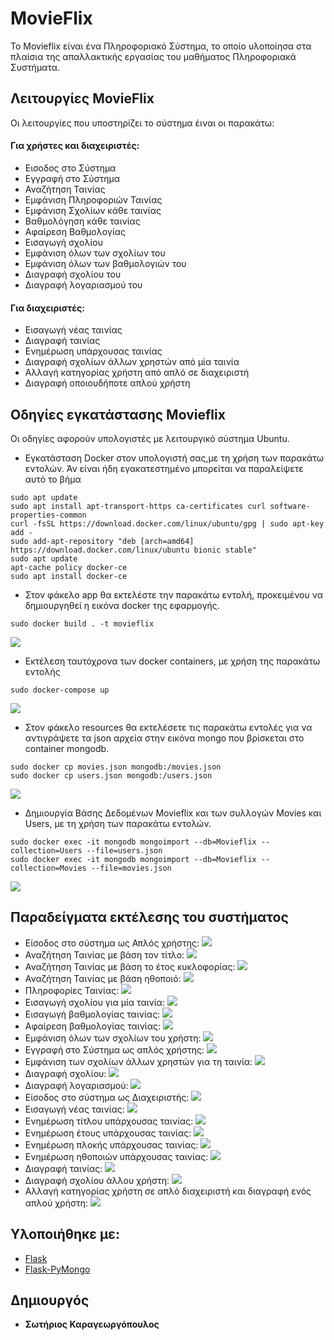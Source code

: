 # MovieFlix
Το Movieflix είναι ένα Πληροφοριακό Σύστημα, το οποίο υλοποίησα στα πλαίσια της απαλλακτικής εργασίας του μαθήματος
Πληροφοριακά Συστήματα. 
## Λειτουργίες MovieFlix
Οι λειτουργίες που υποστηρίζει το σύστημα έιναι οι παρακάτω:
#### Για χρήστες και διαχειριστές:
* Εισοδος στο Σύστημα
* Εγγραφή στο Σύστημα
* Αναζήτηση Ταινίας
* Εμφάνιση Πληροφοριών Ταινίας
* Εμφάνιση Σχολίων κάθε ταινίας 
* Βαθμολόγηση κάθε ταινίας
* Αφαίρεση Βαθμολογίας
* Εισαγωγή σχολίου
* Εμφάνιση όλων των σχολίων του
* Εμφάνιση όλων των βαθμολογιών του
* Διαγραφή σχολίου του
* Διαγραφή λογαριασμού του
#### Για διαχειριστές:
* Εισαγωγή νέας ταινίας
* Διαγραφή ταινίας
* Ενημέρωση υπάρχουσας ταινίας
* Διαγραφή σχολίων άλλων χρηστών από μία ταινία
* Αλλαγή κατηγορίας χρήστη από απλό σε διαχειριστή
* Διαγραφή οποιουδήποτε απλού χρήστη
## Οδηγίες εγκατάστασης Movieflix
Οι οδηγίες αφορούν υπολογιστές με λειτουργικό σύστημα Ubuntu.
* Εγκατάσταση Docker στον υπολογιστή σας,με τη χρήση των παρακάτω εντολών.
  Άν είναι ήδη εγακατεστημένο μπορείται να παραλείψετε αυτό το βήμα
```
sudo apt update
sudo apt install apt-transport-https ca-certificates curl software-properties-common
curl -fsSL https://download.docker.com/linux/ubuntu/gpg | sudo apt-key add -
sudo add-apt-repository "deb [arch=amd64] https://download.docker.com/linux/ubuntu bionic stable"
sudo apt update
apt-cache policy docker-ce
sudo apt install docker-ce
```
* Στον φάκελο app θα εκτελέστε την παρακάτω εντολή,
προκειμένου να δημιουργηθεί η εικόνα docker της εφαρμογής.
```
sudo docker build . -t movieflix
```
![](https://github.com/sotiriskarageorgopoulos/MovieFlix2020_AM_E17063/blob/master/gifs/build-image.gif)
* Εκτέλεση ταυτόχρονα των docker containers, με χρήση της παρακάτω εντολής
```
sudo docker-compose up
```
![](https://github.com/sotiriskarageorgopoulos/MovieFlix2020_AM_E17063/blob/master/gifs/run-two-containers.gif)
* Στον φάκελο resources θα εκτελέσετε τις παρακάτω εντολές 
για να αντιγράψετε τα json αρχεία στην εικόνα mongo που βρίσκεται 
στο container mongodb.
```
sudo docker cp movies.json mongodb:/movies.json
sudo docker cp users.json mongodb:/users.json
```
![](https://github.com/sotiriskarageorgopoulos/MovieFlix2020_AM_E17063/blob/master/gifs/copy-json-to-mongo.gif)
* Δημιουργία Βάσης Δεδομένων Movieflix και των συλλογών Movies και Users, 
με τη χρήση των παρακάτω εντολών.
```
sudo docker exec -it mongodb mongoimport --db=Movieflix --collection=Users --file=users.json
sudo docker exec -it mongodb mongoimport --db=Movieflix --collection=Movies --file=movies.json
```
![](https://github.com/sotiriskarageorgopoulos/MovieFlix2020_AM_E17063/blob/master/gifs/create-db-collections.gif)
## Παραδείγματα εκτέλεσης του συστήματος
* Είσοδος στο σύστημα ως Απλός χρήστης:
![](https://github.com/sotiriskarageorgopoulos/MovieFlix2020_AM_E17063/blob/master/gifs/user-login.gif)
* Αναζήτηση Ταινίας με βάση τον τίτλο:
![](https://github.com/sotiriskarageorgopoulos/MovieFlix2020_AM_E17063/blob/master/gifs/search-with-title.gif)
* Αναζήτηση Ταινίας με βάση το έτος κυκλοφορίας:
![](https://github.com/sotiriskarageorgopoulos/MovieFlix2020_AM_E17063/blob/master/gifs/search-with-year.gif)
* Αναζήτηση Ταινίας με βάση ηθοποιό:
![](https://github.com/sotiriskarageorgopoulos/MovieFlix2020_AM_E17063/blob/master/gifs/search-with--actor.gif)
* Πληροφορίες Ταινίας:
![](https://github.com/sotiriskarageorgopoulos/MovieFlix2020_AM_E17063/blob/master/gifs/film-info.gif)
* Εισαγωγή σχολίου για μία ταινία:
![](https://github.com/sotiriskarageorgopoulos/MovieFlix2020_AM_E17063/blob/master/gifs/insert_comment.gif)
* Εισαγωγή βαθμολογίας ταινίας:
![](https://github.com/sotiriskarageorgopoulos/MovieFlix2020_AM_E17063/blob/master/gifs/insert-grade.gif)
* Αφαίρεση βαθμολογίας ταινίας:
![](https://github.com/sotiriskarageorgopoulos/MovieFlix2020_AM_E17063/blob/master/gifs/remove-grade.gif)
* Εμφάνιση όλων των σχολίων του χρήστη:
![](https://github.com/sotiriskarageorgopoulos/MovieFlix2020_AM_E17063/blob/master/gifs/display-all-comment.gif)
* Εγγραφή στο Σύστημα ως απλός χρήστης:
![](https://github.com/sotiriskarageorgopoulos/MovieFlix2020_AM_E17063/blob/master/gifs/register.gif)
* Εμφάνιση των σχολίων άλλων χρηστών για τη ταινία:
![](https://github.com/sotiriskarageorgopoulos/MovieFlix2020_AM_E17063/blob/master/gifs/see-comment-of-other-user.gif)
* Διαγραφή σχολίου:
![](https://github.com/sotiriskarageorgopoulos/MovieFlix2020_AM_E17063/blob/master/gifs/delete-my-comment.gif)
* Διαγραφή λογαριασμού:
![](https://github.com/sotiriskarageorgopoulos/MovieFlix2020_AM_E17063/blob/master/gifs/delete-acoount.gif)
* Είσοδος στο σύστημα ως Διαχειριστής:
![](https://github.com/sotiriskarageorgopoulos/MovieFlix2020_AM_E17063/blob/master/gifs/login-as-admin.gif)
* Εισαγωγή νέας ταινίας:
![](https://github.com/sotiriskarageorgopoulos/MovieFlix2020_AM_E17063/blob/master/gifs/insert-movie.gif)
* Ενημέρωση τίτλου υπάρχουσας ταινίας:
![](https://github.com/sotiriskarageorgopoulos/MovieFlix2020_AM_E17063/blob/master/gifs/update-title-of-film.gif)
* Ενημέρωση έτους υπάρχουσας ταινίας:
![](https://github.com/sotiriskarageorgopoulos/MovieFlix2020_AM_E17063/blob/master/gifs/update-year-of-film.gif)
* Ενημέρωση πλοκής υπάρχουσας ταινίας:
![](https://github.com/sotiriskarageorgopoulos/MovieFlix2020_AM_E17063/blob/master/gifs/update-plot-of-film.gif)
* Ενημέρωση ηθοποιών υπάρχουσας ταινίας:
![](https://github.com/sotiriskarageorgopoulos/MovieFlix2020_AM_E17063/blob/master/gifs/update-actors-of-a-film.gif)
* Διαγραφή ταινίας:
![](https://github.com/sotiriskarageorgopoulos/MovieFlix2020_AM_E17063/blob/master/gifs/delete-a-movie.gif)
* Διαγραφή σχολίου άλλου χρήστη:
![](https://github.com/sotiriskarageorgopoulos/MovieFlix2020_AM_E17063/blob/master/gifs/admin-delete-user-comment.gif)
* Αλλαγή κατηγορίας χρήστη σε απλό διαχειριστή και διαγραφή ενός απλού χρήστη:
![](https://github.com/sotiriskarageorgopoulos/MovieFlix2020_AM_E17063/blob/master/gifs/do-user-admin-del-user.gif)

## Υλοποιήθηκε με:

* [Flask](https://flask.palletsprojects.com/en/1.1.x/)
* [Flask-PyMongo](https://flask-pymongo.readthedocs.io/en/latest/) 

## Δημιουργός

* **Σωτήριος Καραγεωργόπουλος**


